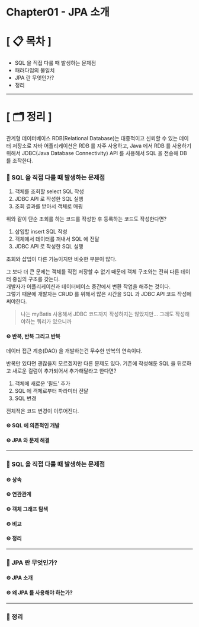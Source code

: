 # **Chapter01 - JPA 소개**

# **[ 📋 목차 ]**
- SQL 을 직접 다룰 때 발생하는 문제점
- 패러다임의 불일치
- JPA 란 무엇인가?
- 정리

****

# **[ 🗂️ 정리 ]**
관계형 데이터베이스 RDB(Relational Database)는 대중적이고 신뢰할 수 있는 데이터 저장소로 자바 어플리케이션은 
RDB 를 자주 사용하고, Java 에서 RDB 를 사용하기 위해서 JDBC(Java Database Connectivity) API 를 사용해서 SQL 을 전송해 DB 를 조작한다.

### 📌 SQL 을 직접 다룰 때 발생하는 문제점
1. 객체를 조회할 select SQL 작성
2. JDBC API 로 작성한 SQL 실행
3. 조회 결과를 받아서 객체로 매핑

위와 같이 단순 조회를 하는 코드를 작성한 후 등록하는 코드도 작성한다면?

1. 삽입할 insert SQL 작성
2. 객체에서 데이터를 꺼내서 SQL 에 전달
3. JDBC API 로 작성한 SQL 실행

조회와 삽입이 다른 기능이지만 비슷한 부분이 많다.
  
그 보다 더 큰 문제는 객체를 직접 저장할 수 없기 때문에 객체 구조와는 전혀 다른 데이터 중심의 구조를 갖는다.  
개발자가 어플리케이션과 데이터베이스 중간에서 변환 작업을 해주는 것이다.  
그렇기 때문에 개발자는 CRUD 를 위해서 많은 시간을 SQL 과 JDBC API 코드 작성에 써야한다.

> 나는 myBatis 사용해서 JDBC 코드까지 작성하지는 않았지만... 그래도 작성해야하는 쿼리가 있으니까

#### ⚙︎ 반복, 반복 그리고 반복
데이터 접근 계층(DAO) 을 개발하는건 무수한 반복의 연속이다.  
  
반복만 있다면 괜찮을지 모르겠지만 다른 문제도 있다.
기존에 작성해둔 SQL 을 뒤로하고 새로운 컬럼이 추가되어서 추가해달라고 한다면?

1. 객체에 새로운 '필드' 추가
2. SQL 에 객체로부터 파라미터 전달
3. SQL 변경

전체적은 코드 변경이 이루어진다.

#### ⚙ SQL 에 의존적인 개발
#### ⚙ JPA 와 문제 해결

****

### 📌 SQL 을 직접 다룰 때 발생하는 문제점
#### ⚙ 상속
#### ⚙ 연관관계
#### ⚙ 객체 그래프 탐색
#### ⚙ 비교
#### ⚙ 정리

****

### 📌 JPA 란 무엇인가?
#### ⚙ JPA 소개
#### ⚙ 왜 JPA 를 사용해야 하는가?

****
### 📌 정리
